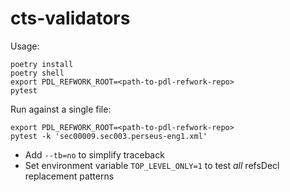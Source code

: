 # cts-validators

Usage:
```
poetry install
poetry shell
export PDL_REFWORK_ROOT=<path-to-pdl-refwork-repo>
pytest
```

Run against a single file:
```
export PDL_REFWORK_ROOT=<path-to-pdl-refwork-repo>
pytest -k 'sec00009.sec003.perseus-eng1.xml'
```


* Add `--tb=no` to simplify traceback
* Set environment variable `TOP_LEVEL_ONLY=1` to test _all_ refsDecl replacement patterns
